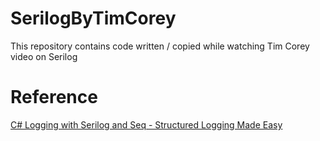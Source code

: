 # SerilogByTimCorey
This repository contains code written / copied while watching Tim Corey video on Serilog


# Reference

[C# Logging with Serilog and Seq - Structured Logging Made Easy](https://www.youtube.com/watch?v=_iryZxv8Rxw)